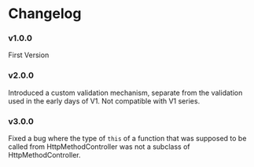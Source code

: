 # Changelog

### v1.0.0

First Version

### v2.0.0

Introduced a custom validation mechanism, separate from the validation used in the early days of V1.
Not compatible with V1 series.

### v3.0.0

Fixed a bug where the type of `this` of a function that was supposed to be called from HttpMethodController was not a subclass of HttpMethodController.
